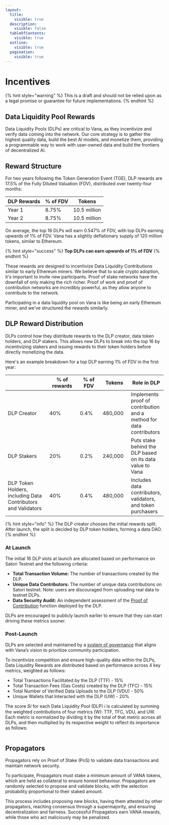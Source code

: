 ```yaml
---
layout:
  title:
    visible: true
  description:
    visible: false
  tableOfContents:
    visible: true
  outline:
    visible: true
  pagination:
    visible: true
---
```


# Incentives

{% hint style="warning" %}
This is a draft and should not be relied upon as a legal promise or guarantee for future implementations.
{% endhint %}

## Data Liquidity Pool Rewards

Data Liquidity Pools (DLPs) are critical to Vana, as they incentivize and verify data coming into the network. Our core strategy is to gather the highest quality data, build the best AI models, and monetize them, providing a programmable way to work with user-owned data and build the frontiers of decentralized AI.&#x20;

## Reward Structure

For two years following the Token Generation Event (TGE), DLP rewards are 17.5% of the Fully Diluted Valuation (FDV), distributed over twenty-four months:

| DLP Rewards | % of FDV | Tokens       |
| ----------- | -------- | ------------ |
| Year 1      | 8.75%    | 10.5 million |
| Year 2      | 8.75%    | 10.5 million |

On average, the top 16 DLPs will earn 0.547% of FDV, with top DLPs earning upwards of 1% of FDV. Vana has a slightly deflationary supply of 120 million tokens, similar to Ethereum.&#x20;

{% hint style="success" %}
**Top DLPs can earn upwards of 1% of FDV**
{% endhint %}

These rewards are designed to incentivize Data Liquidity Contributions similar to early Ethereum miners. We believe that to scale crypto adoption, it's important to invite new participants. Proof of stake networks have the downfall of only making the rich richer. Proof of work and proof of contribution networks are incredibly powerful, as they allow anyone to contribute to the network.&#x20;

Participating in a data liquidity pool on Vana is like being an early Ethereum miner, and we've structured the rewards similarly.

## DLP Reward Distribution

DLPs control how they distribute rewards to the DLP creator, data token holders, and DLP stakers. This allows new DLPs to break into the top 16 by incentivizing stakers and issuing rewards to their token holders before directly monetizing the data.

Here's an example breakdown for a top DLP earning 1% of FDV in the first year:

<table><thead><tr><th width="186"></th><th width="136">% of rewards</th><th width="104">% of FDV</th><th width="98">Tokens</th><th>Role in DLP</th></tr></thead><tbody><tr><td>DLP Creator</td><td>40%</td><td>0.4%</td><td>480,000</td><td>Implements proof of contribution and a method for data contributors</td></tr><tr><td>DLP Stakers</td><td>20%</td><td>0.2%</td><td>240,000</td><td>Puts stake behind the DLP based on its data value to Vana</td></tr><tr><td>DLP Token Holders, including Data Contributors and Validators</td><td>40%</td><td>0.4%</td><td>480,000</td><td>Includes data contributors, validators, and token purchasers</td></tr></tbody></table>

{% hint style="info" %}
The DLP creator chooses the initial rewards split. After launch, the split is decided by DLP token holders, forming a data DAO.
{% endhint %}

### At Launch

The initial 16 DLP slots at launch are allocated based on performance on Satori Testnet and the following criteria:

* **Total Transaction Volume:** The number of transactions created by the DLP.&#x20;
* **Unique Data Contributors:** The number of unique data contributions on Satori testnet. Note: users are discouraged from uploading real data to testnet DLPs.
* **Data Security Audit:** An independent assessment of the [Proof of Contribution](proof-of-contribution/) function deployed by the DLP.&#x20;

DLPs are encouraged to publicly launch earlier to ensure that they can start driving these metrics sooner.&#x20;

### Post-Launch

DLPs are selected and maintained by a [system of governance](dlp-governance.md) that aligns with Vana’s vision to prioritize community participation.&#x20;

To incentivize competition and ensure high-quality data within the DLPs, Data Liquidity Rewards are distributed based on performance across 4 key metrics, weighted as follows:

* Total Transactions Facilitated by the DLP (TTF) - 15%
* Total Transaction Fees (Gas Costs) created by the DLP (TFC) - 15%
* Total Number of Verified Data Uploads to the DLP (VDU) - 50%
* Unique Wallets that Interacted with the DLP (UW) - 20%

The score 𝑆𝑖 for each Data Liquidity Pool (DLP) 𝑖 is calculated by summing the weighted contributions of four metrics (W): TTF, TFC, VDU, and UW. Each metric is normalized by dividing it by the total of that metric across all DLPs, and then multiplied by its respective weight to reflect its importance as follows:&#x20;

<figure><img src="../../.gitbook/assets/Screenshot 2024-06-20 at 10.46.45.png" alt=""><figcaption></figcaption></figure>

## Propagators

Propagators rely on Proof of Stake (PoS) to validate data transactions and maintain network security.

To participate, Propagators must stake a minimum amount of VANA tokens, which are held as collateral to ensure honest behaviour. Propagators are randomly selected to propose and validate blocks, with the selection probability proportional to their staked amount.&#x20;

This process includes proposing new blocks, having them attested by other propagators, reaching consensus through a supermajority, and ensuring decentralization and fairness. Successful Propagators earn VANA rewards, while those who act maliciously may be penalized.
